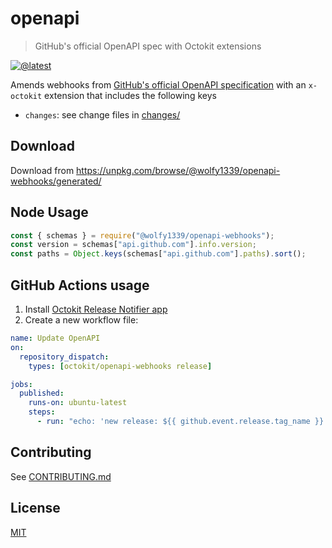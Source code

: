 # openapi

> GitHub's official OpenAPI spec with Octokit extensions

[![@latest](https://img.shields.io/npm/v/@wolfy1339/openapi-webhooks.svg)](https://www.npmjs.com/package/@wolfy1339/openapi-webhooks)

Amends webhooks from [GitHub's official OpenAPI specification](https://github.com/github/rest-api-description/) with an `x-octokit` extension that includes the following keys

- `changes`: see change files in [changes/](changes/)

## Download

Download from https://unpkg.com/browse/@wolfy1339/openapi-webhooks/generated/

## Node Usage

```js
const { schemas } = require("@wolfy1339/openapi-webhooks");
const version = schemas["api.github.com"].info.version;
const paths = Object.keys(schemas["api.github.com"].paths).sort();
```

## GitHub Actions usage

1. Install [Octokit Release Notifier app](https://github.com/apps/octokit-release-notifier/)
2. Create a new workflow file:

```yml
name: Update OpenAPI
on:
  repository_dispatch:
    types: [octokit/openapi-webhooks release]

jobs:
  published:
    runs-on: ubuntu-latest
    steps:
      - run: "echo: 'new release: ${{ github.event.release.tag_name }}'"
```

## Contributing

See [CONTRIBUTING.md](../../CONTRIBUTING.md)

## License

[MIT](LICENSE)
